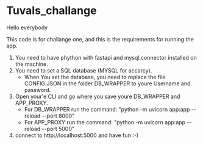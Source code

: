 # Tuvals_challange
Hello everybody

This code is for challange one, and this is the requirements for running the app.

1. You need to have phython with fastapi and mysql.connector installed on the machine.
2. You need to set a SQL database (MYSQL for accarcy).
   * When You set the database, you need to replace the file CONFIG.JSON in the folder DB_WRAPPER to youre Username and password.
3. Open your'e CLI and go where you save youre DB_WRAPPER and APP_PROXY.
   * For DB_WRAPPER run the command:
     "python -m uvicorn app:app --reload --port 8000"
   * For APP_PROXY run the command:
     "python -m uvicorn app:app --reload --port 5000"
4. connect to http://localhost:5000 and have fun :-)




